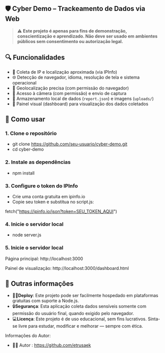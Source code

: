 ## 🛡️ Cyber Demo – Trackeamento de Dados via Web

> ⚠️ **Este projeto é apenas para fins de demonstração, conscientização e aprendizado. Não deve ser usado em ambientes públicos sem consentimento ou autorização legal.**

 ## 🔍 Funcionalidades

- 📍 Coleta de IP e localização aproximada (via IPInfo)
- 🌐 Detecção de navegador, idioma, resolução de tela e sistema operacional
- 📡 Geolocalização precisa (com permissão do navegador)
- 📸 Acesso à câmera (com permissão) e envio de captura
- 💾 Armazenamento local de dados (`report.json`) e imagens (`uploads/`)
- 🧩 Painel visual (dashboard) para visualização dos dados coletados

 ## 🚀 Como usar

### 1. Clone o repositório

- git clone https://github.com/seu-usuario/cyber-demo.git <br>
- cd cyber-demo

### 2. Instale as dependências

- npm install

### 3. Configure o token do IPInfo

- Crie uma conta gratuita em ipinfo.io
- Copie seu token e substitua no script.js:

fetch("https://ipinfo.io/json?token=SEU_TOKEN_AQUI")

### 4. Inicie o servidor local

- node server.js

### 5. Inicie o servidor local

Página principal: http://localhost:3000 <br>

Painel de visualização: http://localhost:3000/dashboard.html

## 🤞 Outras informações

- 😶‍🌫️**Deploy**: Este projeto pode ser facilmente hospedado em plataformas gratuitas com suporte a Node.js.<br>
- 🔒**Segurança**: Esta aplicação coleta dados sensíveis somente com permissão do usuário final, quando exigido pelo navegador.<br>
- 💻**Licença**: Este projeto é de uso educacional, sem fins lucrativos. Sinta-se livre para estudar, modificar e melhorar — sempre com ética.<br>

Informações do Autor:
- 👨‍💻 Autor : https://github.com/etrusaek

